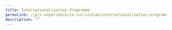 ```yaml
---
title: Internationalisation Programme
permalink: /jpjc-experience/co-curriculum/internationalisation-programme/
description: ""
---
```

